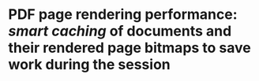 # PDF page rendering performance: *smart caching* of documents and their rendered page bitmaps to save work during the session


